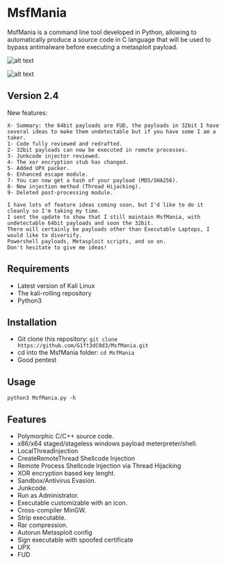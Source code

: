 # MsfMania
MsfMania is a command line tool developed in Python, allowing to automatically produce a source code in C language that will be used to bypass antimalware before executing a metasploit payload.

![alt text](https://github.com/G1ft3dC0d3/MsfMania/blob/master/VirusTotal.png)

![alt text](https://github.com/G1ft3dC0d3/MsfMania/blob/master/MsfMania.png)

## Version 2.4
New features:
```
X- Summary: the 64bit payloads are FUD, the payloads in 32bit I have several ideas to make them undetectable but if you have some I am a taker.
1- Code fully reviewed and redrafted.
2- 32bit payloads can now be executed in remote processes.
3- Junkcode injector reviewed.
4- The xor encryption stub has changed.
5- Added UPX packer.
6- Enhanced escape module.
7- You can now get a hash of your payload (MD5/SHA256).
8- New injection method (Thread Hijacking).
9- Deleted post-processing module.

I have lots of feature ideas coming soon, but I'd like to do it cleanly so I'm taking my time. 
I sent the update to show that I still maintain MsfMania, with undetectable 64bit payloads and soon the 32bit.
There will certainly be payloads other than Executable Laptops, I would like to diversify.
Powershell payloads, Metasploit scripts, and so on.
Don't hesitate to give me ideas!
```

## Requirements
- Latest version of Kali Linux
- The kali-rolling repository
- Python3

## Installation
- Git clone this repository: ```git clone https://github.com/G1ft3dC0d3/MsfMania.git```
- cd into the MsfMania folder: ```cd MsfMania```
- Good pentest

## Usage
```
python3 MsfMania.py -h
```

## Features
- Polymorphic C/C++ source code.
- x86/x64 staged/stageless windows payload meterpreter/shell.
- LocalThreadInjection
- CreateRemoteThread Shellcode Injection
- Remote Process Shellcode Injection via Thread Hijacking
- XOR encryption based key lenght.
- Sandbox/Antivirus Evasion.
- Junkcode.
- Run as Administrator.
- Executable customizable with an icon.
- Cross-compiler MinGW.
- Strip executable.
- Rar compression.
- Autorun Metasploit config
- Sign executable with spoofed certificate
- UPX
- FUD

